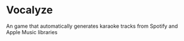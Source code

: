 # Vocalyze
An game that automatically generates karaoke tracks from Spotify and Apple Music libraries
